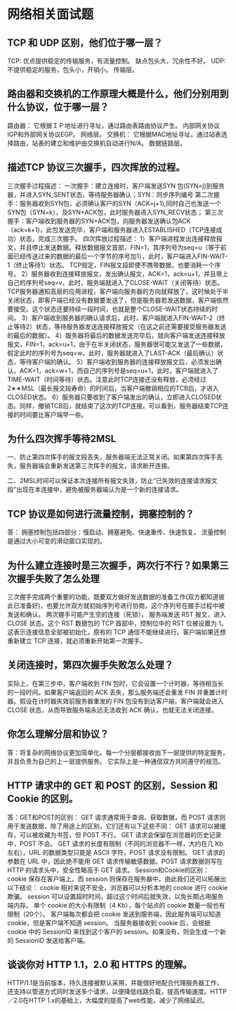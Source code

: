 # 网络相关面试题
## TCP 和 UDP 区别，他们位于哪一层？
TCP:
优点提供稳定的传输服务，有流量控制。
缺点包头大，冗余性不好。
UDP:
不提供稳定的服务，包头小，开销小。
传输层。

## 路由器和交换机的工作原理大概是什么，他们分别用到什么协议，位于哪一层？
路由器：
它根据ＩＰ地址进行寻址，通过路由表路由协议产生。
内部网关协议IGP和外部网关协议EGP。
网络层。
交换机：
它根据MAC地址寻址，通过站表选择路由，站表的建立和维护由交换机自动进行N/A。
数据链路层。

## 描述TCP 协议三次握手，四次挥放的过程。
三次握手过程描述：
一次握手：建立连接时，客户端发送SYN
包(SYN=j)到服务器，并进入SYN_SENT状态，等待服务器确认；SYN：同步序列编号
第二次握手：服务器收到SYN包，必须确认客户的SYN（ACK=j+1),同时自己也发送一个SYN包（SYN=k），及SYN+ACK包，此时服务器进入SYN_RECV状态；
第三次握手：客户端收到服务器的SYN+ACK包，向服务器发送确认包ACK（ack=k+1)，此包发送完毕，客户端和服务器进入ESTABLISHED（TCP连接成功）状态，完成三次握手。
四次挥放过程描述：
1）客户端进程发出连接释放报文，并且停止发送数据。释放数据报文首部，FIN=1，其序列号为seq=u（等于前面已经传送过来的数据的最后一个字节的序号加1），此时，客户端进入FIN-WAIT-1（终止等待1）状态。 TCP规定，FIN报文段即使不携带数据，也要消耗一个序号。
2）服务器收到连接释放报文，发出确认报文，ACK=1，ack=u+1，并且带上自己的序列号seq=v，此时，服务端就进入了CLOSE-WAIT（关闭等待）状态。TCP服务器通知高层的应用进程，客户端向服务器的方向就释放了，这时候处于半关闭状态，即客户端已经没有数据要发送了，但是服务器若发送数据，客户端依然要接受。这个状态还要持续一段时间，也就是整个CLOSE-WAIT状态持续的时间。
3）客户端收到服务器的确认请求后，此时，客户端就进入FIN-WAIT-2（终止等待2）状态，等待服务器发送连接释放报文（在这之前还需要接受服务器发送的最后的数据）。
4）服务器将最后的数据发送完毕后，就向客户端发送连接释放报文，FIN=1，ack=u+1，由于在半关闭状态，服务器很可能又发送了一些数据，假定此时的序列号为seq=w，此时，服务器就进入了LAST-ACK（最后确认）状态，等待客户端的确认。
5）客户端收到服务器的连接释放报文后，必须发出确认，ACK=1，ack=w+1，而自己的序列号是seq=u+1，此时，客户端就进入了TIME-WAIT（时间等待）状态。注意此时TCP连接还没有释放，必须经过2∗∗MSL（最长报文段寿命）的时间后，当客户端撤销相应的TCB后，才进入CLOSED状态。
6）服务器只要收到了客户端发出的确认，立即进入CLOSED状态。同样，撤销TCB后，就结束了这次的TCP连接。可以看到，服务器结束TCP连接的时间要比客户端早一些。

## 为什么四次挥手等待2MSL
   一、防止第四次挥手的报文段丢失，服务器端无法正常关闭。如果第四次挥手丢失，服务器端会重新发送第三次挥手的报文，请求断开连接。
   
   二、2MSL时间可以保证本次连接所有报文失效，防止“已失效的连接请求报文段”出现在本连接中，避免被服务器端认为是一个新的连接请求。

## TCP 协议是如何进行流量控制，拥塞控制的？
答：
拥塞控制包括四部分：慢启动、拥塞避免、快速重传、快速恢复。
流量控制是通过大小可变的滑动窗口实现的。

## 为什么建立连接时是三次握手，两次行不行？如果第三次握手失败了怎么处理
三次握手完成两个重要的功能，既要双方做好发送数据的准备工作(双方都知道彼此已准备好)，也要允许双方就初始序列号进行协商，这个序列号在握手过程中被发送和确认。
两次握手可能产生空的连接（死锁）。
服务端发送 RST 报文，进入 CLOSE 状态。这个 RST 数据包的 TCP 首部中，控制位中的 RST 位被设置为 1。这表示连接信息全部被初始化，原有的 TCP 通信不能继续进行。客户端如果还想重新建立 TCP 连接，就必须重新开始第一次握手。

## 关闭连接时，第四次握手失败怎么处理？
实际上，在第三步中，客户端收到 FIN 包时，它会设置一个计时器，等待相当长的一段时间。如果客户端返回的 ACK 丢失，那么服务端还会重发 FIN 并重置计时器。假设在计时器失效前服务器重发的 FIN 包没有到达客户端，客户端就会进入 CLOSE 状态，从而导致服务端永远无法收到 ACK 确认，也就无法关闭连接。

## 你怎么理解分层和协议？
答：将复杂的网络协议更加简单化。每一个分层都接收由下一层提供的特定服务，并且负责为自己的上一层提供服务。
它实际上是一种通信双方共同遵守的规范。

## HTTP 请求中的 GET 和 POST 的区别，Session 和 Cookie 的区别。
答：GET和POST的区别：
GET 请求通常用于查询、获取数据，而 POST 请求则用于发送数据，除了用途上的区别，它们还有以下这些不同：
GET 请求可以被缓存，可以被收藏为书签，但 POST 不行。
GET 请求会保留在浏览器的历史记录中，POST 不会。
GET 请求的长度有限制（不同的浏览器不一样，大约在几 Kb 左右），URL 的数据类型只能是 ASCII 字符，POST 请求没有限制。
GET 请求的参数在 URL 中，因此绝不能用 GET 请求传输敏感数据。POST 请求数据则写在 HTTP 的请求头中，安全性略高于 GET 请求。
Session和Cookie的区别：
cookie 保存在客户端上，而 session 则保存在服务器中。由此我们还可以拓展出以下结论：
cookie 相对来说不安全，浏览器可以分析本地的 cookie 进行 cookie 欺骗。
session 可以设置超时时间，超过这个时间后就失效，以免长期占用服务端内存。
单个 cookie 的大小有限制（4 Kb），每个站点的 cookie 数量一般也有限制（20个）。
客户端每次都会把 cookie 发送到服务端，因此服务端可以知道 cookie，但是客户端不知道 session。
当服务器接收到 cookie 后，会根据 cookie 中的 SessionID 来找到这个客户的 session。如果没有，则会生成一个新的 SessionID 发送给客户端。

## 谈谈你对 HTTP 1.1，2.0 和 HTTPS 的理解。
HTTP/1.1是当前版本，持久连接被默认采用，并能很好地配合代理服务器工作，还支持以管道方式同时发送多个请求，以便降低线路负载，提高传输速度。HTTP／2.0在HTTP 1.x的基础上，大幅度的提高了web性能，减少了网络延迟。
 